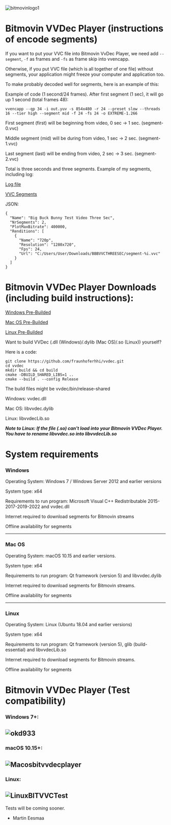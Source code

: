 ![bitmovinlogo1](https://user-images.githubusercontent.com/88035011/159108926-ee3ef996-4fe4-4c33-87d6-4a016486d27e.png)

# Bitmovin VVDec Player (instructions of encode segments)

If you want to put your VVC file into Bitmovin VvDec Player, we need add `--segment`, `-f` as frames and `-fs` as frame skip into vvencapp.

Otherwise, if you put VVC file (which is all together of one file) without segments, your application might freeze your computer and application too.

To make probably decoded well for segments, here is an example of this:

Example of code (1 second/24 frames). After first segment (1 sec), it will go up 1 second (total frames 48):
```
vvencapp --qp 34 -i out.yuv -s 854x480 -r 24 --preset slow --threads 16 --tier high --segment mid -f 24 -fs 24 -o EXTREME-1.266
```

First segment (first) will be beginning from video, 0 sec -> 1 sec. (segment-0.vvc)

Middle segment (mid) will be during from video, 1 sec -> 2 sec. (segment-1.vvc)

Last segment (last) will be ending from video, 2 sec -> 3 sec. (segment-2.vvc)

Total is three seconds and three segments. Example of my segments, including log:

[Log file](https://pastebin.com/qrCyfDEU)

[VVC Segments](https://github.com/MartinEesmaa/VVCEasy/files/8308682/BBBVVCTHREESEC.zip)

JSON:
```
{
  "Name": "Big Buck Bunny Test Video Three Sec",
  "NrSegments": 2,
  "PlotMaxBitrate": 400000,
  "Renditions": [
    {
      "Name": "720p",
      "Resolution": "1280x720",
      "Fps": 24,
      "Url": "C:/Users/User/Downloads/BBBVVCTHREESEC/segment-%i.vvc"
    }
  ]
}
```

# Bitmovin VVDec Player Downloads (including build instructions):

[Windows Pre-Builded](https://www.dropbox.com/s/75ouoeadcr2cl53/BitVVDecPlayerWIN.7z)

[Mac OS Pre-Builded](https://www.dropbox.com/s/ilsoica7c8dh4hq/BitVVDecPlayerMAC.7z)

[Linux Pre-Builded](https://www.dropbox.com/s/bihm3pyh21lcvte/BitVVDecPlayerLINUX.7z)

Want to build VVDec (.dll (Windows)/.dylib (Mac OS)/.so (Linux)) yourself?

Here is a code:

```
git clone https://github.com/fraunhoferhhi/vvdec.git
cd vvdec
mkdir build && cd build
cmake -DBUILD_SHARED_LIBS=1 ..
cmake --build . --config Release
```

The build files might be vvdec/bin/release-shared

Windows: vvdec.dll

Mac OS: libvvdec.dylib

Linux: libvvdecLib.so

***Note to Linux: If the file (.so) can't load into your Bitmovin VVDec Player. You have to rename libvvdec.so into libvvdecLib.so***

# System requirements

### Windows
Operating System: Windows 7 / Windows Server 2012 and earlier versions

System type: x64

Requirements to run program: Microsoft Visual C++ Redistributable 2015-2017-2019-2022 and vvdec.dll

Internet required to download segments for Bitmovin streams

Offline availability for segments

---

### Mac OS
Operating System: macOS 10.15 and earlier versions.

System type: x64

Requirements to run program: Qt framework (version 5) and libvvdec.dylib

Internet required to download segments for Bitmovin streams.

Offline availability for segments

---

### Linux
Operating System: Linux (Ubuntu 18.04 and earlier versions)

System type: x64

Requirements to run program: Qt framework (version 5), glib (build-essential) and libvvdecLib.so

Internet required to download segments for Bitmovin streams.

Offline availability for segments

# Bitmovin VVDec Player (Test compatibility)

### Windows 7+: 

![okd933](https://user-images.githubusercontent.com/88035011/158054088-5d28de91-c2f8-40e4-b1e0-e0a0788fab93.gif)
-------------------------
### macOS 10.15+:

![Macosbitvvdecplayer](https://user-images.githubusercontent.com/88035011/160053200-9f986127-46a5-48ca-b2b3-ba3540afa953.png)
-------------------------
### Linux: 

![LinuxBITVVCTest](https://user-images.githubusercontent.com/88035011/158130385-0f475e1f-9630-4623-acc4-6b0c842b6a35.gif)
-------------------------
Tests will be coming sooner.

- Martin Eesmaa

